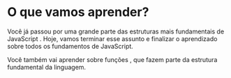 # O que vamos aprender?

<p>
    Você já passou por uma grande parte das estruturas mais fundamentais de JavaScript . Hoje, vamos terminar esse assunto e finalizar o aprendizado sobre todos os fundamentos de JavaScript.
</p>
<p>
    Você também vai aprender sobre funções , que fazem parte da estrutura fundamental da linguagem.
</p>